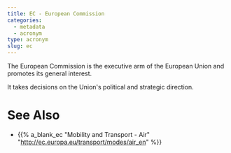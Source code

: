 ```yaml
---
title: EC - European Commission
categories:
  - metadata
  - acronym
type: acronym
slug: ec
---
```


The European Commission is the executive arm of the European Union and
promotes its general interest.

It takes decisions on the Union's political and strategic direction.

# See Also

* {{% a_blank_ec "Mobility and Transport - Air" "http://ec.europa.eu/transport/modes/air_en" %}}
